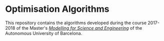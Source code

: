 # Optimisation Algorithms


This repository contains the algorithms developed during the course 2017-2018 of the Master's *[Modelling for Science and Engineering](http://www.uab.cat/web/estudiar/official-master-s-degrees/general-information/modelling-for-science-and-engineering-1096480962610.html?param1=1307112830469)* of the Autonomous University of Barcelona.
